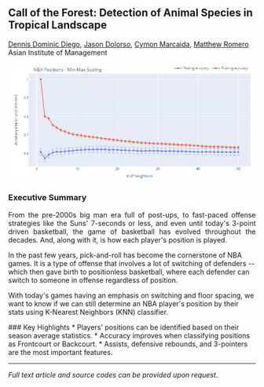 ## Call of the Forest: Detection of Animal Species in Tropical Landscape

[Dennis Dominic Diego](https://www.linkedin.com/in/dennis-dominic-diego),
[Jason Dolorso](https://www.linkedin.com/in/jasondolorso/), 
[Cymon Marcaida](https://www.linkedin.com/in/cymonmarcaida/), 
[Matthew Romero](https://www.linkedin.com/in/matmatromero)  
Asian Institute of Management

[<img src="../images/Nba.png"/>](https://raw.githubusercontent.com/jasondolorso/jasondolorso.github.io/master/images/Nba.png)

### Executive Summary
<p align="justify">
From the pre-2000s big man era full of post-ups, to fast-paced offense strategies like the Suns' 7-seconds or less, and even until today's 3-point driven basketball, the game of basketball has evolved throughout the decades. And, along with it, is how each player's position is played.

In the past few years, pick-and-roll has become the cornerstone of NBA games. It is a type of offense that involves a lot of switching of defenders -- which then gave birth to positionless basketball, where each defender can switch to someone in offense regardless of position.

With today's games having an emphasis on switching and floor spacing, we want to know if we can still determine an NBA player's position by their stats using K-Nearest Neighbors (KNN) classifier.
</p>
### Key Highlights
* Players' positions can be identified based on their season average statistics.
* Accuracy improves when classifying positions as Frontcourt or Backcourt.
* Assists, defensive rebounds, and 3-pointers are the most important features.


---

*Full text article and source codes can be provided upon request*.


